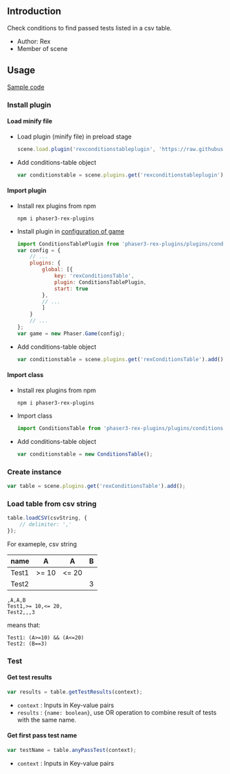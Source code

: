 ## Introduction

Check conditions to find passed tests listed in a csv table.

- Author: Rex
- Member of scene

## Usage

[Sample code](https://github.com/rexrainbow/phaser3-rex-notes/tree/master/examples/conditions-table)

### Install plugin

#### Load minify file

- Load plugin (minify file) in preload stage
    ```javascript
    scene.load.plugin('rexconditionstableplugin', 'https://raw.githubusercontent.com/rexrainbow/phaser3-rex-notes/master/dist/rexconditionstableplugin.min.js', true);
    ```
- Add conditions-table object
    ```javascript
    var conditionstable = scene.plugins.get('rexconditionstableplugin').add();
    ```

#### Import plugin

- Install rex plugins from npm
    ```
    npm i phaser3-rex-plugins
    ```
- Install plugin in [configuration of game](game.md#configuration)
    ```javascript
    import ConditionsTablePlugin from 'phaser3-rex-plugins/plugins/conditionstable-plugin.js';
    var config = {
        // ...
        plugins: {
            global: [{
                key: 'rexConditionsTable',
                plugin: ConditionsTablePlugin,
                start: true
            },
            // ...
            ]
        }
        // ...
    };
    var game = new Phaser.Game(config);
    ```
- Add conditions-table object
    ```javascript
    var conditionstable = scene.plugins.get('rexConditionsTable').add();
    ```

#### Import class

- Install rex plugins from npm
    ```
    npm i phaser3-rex-plugins
    ```
- Import class
    ```javascript
    import ConditionsTable from 'phaser3-rex-plugins/plugins/conditionstable.js';
    ```
- Add conditions-table object
    ```javascript
    var conditionstable = new ConditionsTable();
    ```

### Create instance

```javascript
var table = scene.plugins.get('rexConditionsTable').add();
```

### Load table from csv string

```javascript
table.loadCSV(csvString, {
    // delimiter: ','
});
```

For exameple, csv string

|name |A    |A    |B |
|-----|-----|-----|--|
|Test1|>= 10|<= 20|  |
|Test2|     |     |3 |

```raw
,A,A,B
Test1,>= 10,<= 20,
Test2,,,3
```

means that:

```raw
Test1: (A>=10) && (A<=20)
Test2: (B==3)
```

### Test

#### Get test results

```javascript
var results = table.getTestResults(context);
```

- `context` : Inputs in Key-value pairs
- `results` : `{name: boolean}`, use OR operation to combine result of tests with the same name.

#### Get first pass test name

```javascript
var testName = table.anyPassTest(context);
```

- `context` : Inputs in Key-value pairs